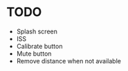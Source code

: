 # TODO

 - Splash screen
 - ISS
 - Calibrate button
 - Mute button
 - Remove distance when not available